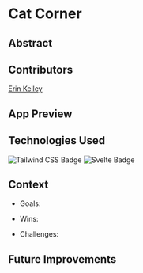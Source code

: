 # Cat Corner 

## Abstract

## Contributors 
[Erin Kelley](https://github.com/kelleyej)

## App Preview 

## Technologies Used 
![Tailwind CSS Badge](https://img.shields.io/badge/Tailwind%20CSS-06B6D4?logo=tailwindcss&logoColor=fff&style=flat) ![Svelte Badge](https://img.shields.io/badge/Svelte-FF3E00?logo=svelte&logoColor=fff&style=flat) 

## Context 
- Goals:

- Wins:

- Challenges:

## Future Improvements 
